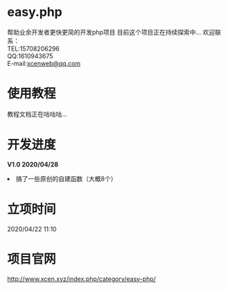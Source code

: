 # easy.php
帮助业余开发者更快更简的开发php项目
目前这个项目正在持续探索中...
欢迎联系：<br>
TEL:15708206296<br>
QQ:1610943675<br>
E-mail:xcenweb@qq.com

# 使用教程
教程文档正在咕咕咕...

# 开发进度
<b>V1.0 2020/04/28</b>
 <li>搞了一些原创的自建函数（大概8个）</li>

# 立项时间
2020/04/22 11:10

# 项目官网
http://www.xcen.xyz/index.php/category/easy-php/
